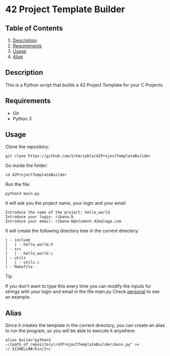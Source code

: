 # 42 Project Template Builder

## Table of Contents

1. [Description](#description)
2. [Requirements](#requirements)
3. [Usage](#usage)
4. [Alias](#alias)

## Description

This is a Python script that builds a 42 Project Template for your C Projects.

## Requirements

- Git
- Python 3

## Usage

Clone the repository:
```Shell
git clone https://github.com/SrVariable/42ProjectTemplateBuilder
```

Go inside the folder:
```Shell
cd 42ProjectTemplateBuilder
```

Run the file:
```Shell
python3 main.py
```

It will ask you the project name, your login and your email

```Shell
Introduce the name of the project: hello_world
Introduce your login: ribana-b
Introduce your email: ribana-b@student.42malaga.com
```

It will create the following directory tree in the current directory:

```text
| - include
|   | - hello_world.h
| - src
|   | - hello_world.c
| - utils
|   | - utils.c
| - Makefile
```

> [!TIP]
> If you don't want to type this every time you can modify the inputs for strings
> with your login and email in the file main.py
> Check [personal](https://github.com/SrVariable/42ProjectTemplateBuilder/blob/personal/main.py) to see an example.

## Alias

Since it creates the template in the current directory, you can create an alias to run
the program, so you will be able to execute it anywhere.

```Shell
alias build="python3 ~/(path_of_repository)/42ProjectTemplateBuilder/main.py" >> ~/.${SHELL##/bin/}rc
```
